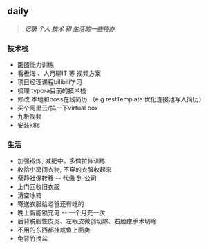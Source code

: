 ## daily

> ***记录 个人 技术 和 生活的一些待办***



### 技术栈

- 画图能力训练
- 看极海 、人月聊IT 等 视频方案
- 项目经理课程bilibili学习
- 梳理 typora目前的技术栈
- 修改 本地和boss在线简历 （e.g restTemplate 优化连接池写入简历）
- 买个阿里云/搞一下virtual box
- 九析视频
- 安装k8s

### 生活

- 加强锻炼, 减肥中。多做拉伸训练
- 收拾小房间衣物, 不穿的衣服收起来
- 蔡静社保转移 -- 代缴 到 公司
- 上门回收旧衣服
- 清空冰箱
- 寄送衣服给老爸还有吃的
- 晚上智能锁充电 -- 一个月充一次
- 后背脱脂性皮炎、左眼皮微创切除、右脸痣手术切除
- 不用的东西都挂咸鱼上面卖
- 龟背竹换盆